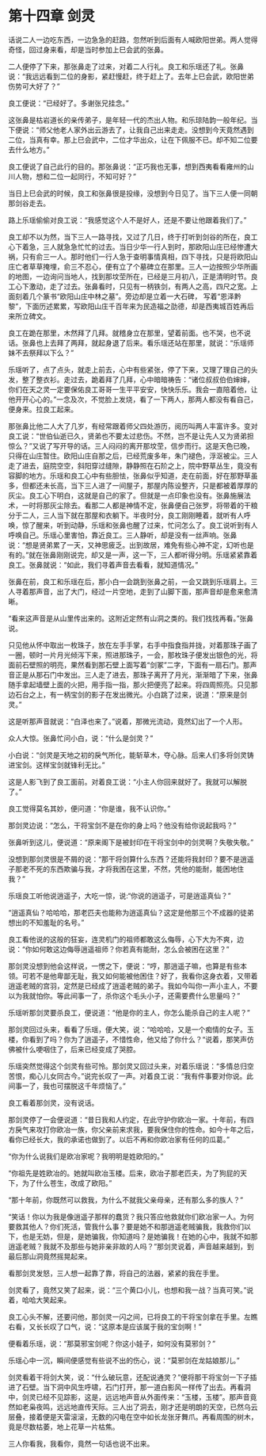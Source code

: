 # 第十四章 剑灵

话说二人一边吃东西，一边急急的赶路，忽然听到后面有人喊欧阳世弟。两人觉得奇怪，回过身来看，却是当时参加上巳会武的张鼻。

二人便停了下来，那张鼻走了过来，对着二人行礼。良工和乐瑶还了礼。张鼻说：“我远远看到二位的身影，紧赶慢赶，终于赶上了。去年上巳会武，欧阳世弟伤势可大好了？”

良工便说：“已经好了。多谢张兄挂念。”

 这张鼻是枯岩道长的亲传弟子，是年轻一代的杰出人物。和乐琼陆韵一般年纪。当下便说：“师父他老人家外出云游去了，让我自己出来走走。没想到今天竟然遇到二位，当真有幸。那上巳会武中，二位才华出众，让在下佩服不已。却不知二位要去什么地方。”

良工便说了自己此行的目的。那张鼻说：“正巧我也无事，想到西夷看看雍州的山川人物，想和二位一起同行，不知可好？”

当日上巳会武的时候，良工和张鼻很是投缘，没想到今日见了。当下三人便一同朝那剑谷走去。

路上乐瑶偷偷对良工说：“我感觉这个人不是好人，还是不要让他跟着我们了。”

良工却不以为然，当下三人一路寻找，又过了几日，终于打听到剑谷的所在，良工心下着急，三人就急急忙忙的过去。当日少华一行人到时，那欧阳山庄已经惨遭大祸，只有俞三一人。那时他们一行人急于查明事情真相，四下寻找，只是将欧阳山庄亡者草草掩埋，俞三不忍心，便有立了个墓碑立在那里。三人一边按照少华所画的地图，一边询问当地人，找到那坟茔所在，已经是三月初八，正是清明时节。良工心下激动，走了过去。张鼻看时，只见有一柄铁剑，有两人之高，四尺之宽。上面刻着几个篆书“欧阳山庄中林之墓”。旁边却是立着一大石碑， 写着“恩泽黔黎”，下面历述累累，写欧阳山庄千百年来为民造福之劭德，却是西夷城百姓再后来所立碑文。

良工在跪在那里，木然拜了几拜。就稽身立在那里，望着前面。也不哭，也不说话。张鼻也上去拜了两拜，就起身退了后来。看乐瑶还站在那里，就说：“乐瑶师妹不去祭拜以下么？”

乐瑶听了，点了点头，就走上前去，心中有些紧张，停了下来，又理了理自己的头发，整了整衣衫。走过去，跪着拜了几拜，心中暗暗祷告：“诸位叔叔伯伯婶婶，你们在天之灵一定要保佑良工哥哥一生平平安安，快快乐乐。我会一直陪着他，让他开开心心的。”一念及次，不觉脸上发烧，看了一下两人，那两人都没有看自己，便身来。拉良工起来。

那张鼻比他二人大了几岁，有经常跟着师父四处游历，阅历叫两人丰富许多。变对良工说：“世伯仙逝已久，贤弟也不要太过悲伤。不然，岂不是让先人又为贤弟担惊么？”又说了写开导的话。三人闷闷的离开那坟茔，信步而行。这是天色已晚，只得在山庄暂住。欧阳山庄自那之后，已经荒废多年，朱门褪色，浮沤被尘。三人走了进去，庭院空空，斜阳穿过缝隙，静静照在石阶之上，院中野草丛生，竟没有容脚的地方。乐瑶和良工心中有些胆怯，张鼻似乎知道，走在前面，好在那野草虽多，但都还未长高，当下三人进了一间屋子，那屋内陈设整齐，只是都被着厚厚的灰尘。良工心下明白，这就是自己的家了。但就是一点印象也没有。张鼻施展法术，一时将那灰尘除去。看那二人都是神情不定，张鼻便自己张罗，将带着的干粮分于二人，三人当下就在那屋和衣躺下。半夜时分，良工刚刚睡着，就听有人呼唤，惊了醒来，听到动静，乐瑶和张鼻也醒了过来，忙问怎么了。良工说听到有人呼唤自己。乐瑶心里害怕，靠近良工。三人静听，却是没有一丝声响。张鼻说：“想是贤弟累了一天，又神思疲乏。出到故居，难免有些心神不定，幻听也是有的。”就在张鼻刚刚说完，却又是一声，这一下，三人都听得分明。乐瑶紧紧靠着良工。张鼻就说：“如此，我们寻着声音去看看，就知道情况。”

张鼻在前，良工和乐瑶在后，那小白一会跳到张鼻之前，一会又跳到乐瑶肩上。三人寻着那声音，出了大门，经过一片空地，走到了山脚下面，那声音却是愈来愈清晰。

“看来这声音是从山里传出来的。这附近定然有山洞之类的。我们找找再看。”张鼻说。

只见他从怀中取出一枚珠子，放在左手手掌，右手中指食指并拢，对着那珠子画了一圈，顿时一片月光倾泻下来，照进那珠子，一会，那枚珠子便发出银色的光，将面前石壁照的明亮，果然看到那石壁上面写着“剑冢”二字，下面有一扇石门。那声音正是从那石门中发出。三人走了进去，那珠子离开了月光，渐渐暗了下来，张鼻随手拿起墙壁上面的火把，用手指一指，那火把便亮了起来。将四周照亮。只见那边石台之上，有一柄宝剑的影子在发出微光。小白跳了过来，说道：“原来是剑灵。”

这是听那声音就说：“白泽也来了。”说着，那微光流动，竟然幻出了一个人形。

众人大惊。张鼻忙问小白，说：“什么是剑灵？”

小白说：“剑灵是天地之初的戾气所化，能斩草木，夺心脉。后来人们多将剑灵铸进宝剑。这样宝剑就锋利无比。”

这是人影飞到了良工面前。对着良工说：“小主人你回来就好了。我就可以解脱了。”

良工觉得莫名其妙，便问道：“你是谁，我不认识你。”

那剑灵边说：“怎么，干将宝剑不是在你的身上吗？他没有给你说起我吗？”

张鼻听到这儿，便说道：“原来阁下是被封印在干将宝剑中的剑灵啊？失敬失敬。”

没想到那剑灵很是不屑的说：“那干将剑算什么东西？还能将我封印？要不是逍遥子那老不死的东西欺骗与我，才将我困在这里，不然，凭他的能耐，能困地住我？”

乐瑶良工听他说逍遥子，大吃一惊，说:“你说的逍遥子，可是逍遥真仙？”

“逍遥真仙？哈哈哈，那老匹夫也能称为逍遥真仙？这定是他那三个不成器的徒弟想出的不知羞耻的名号。”

良工看他说的这般的狂妄，连灵机门的祖师都敢这么侮辱，心下大为不爽，边说：“你如何敢这边侮辱逍遥祖师？你若真有能耐，怎么会被困在这里？”

那剑灵没想到他会这样说，一愣之下，便说：“哼，那逍遥子嘛，也算是有些本领。可若不是他卑鄙无耻，我又如何能被他困住？好了，我看你这身衣着，又带着逍遥老贼的宫羽，定然是已经成了逍遥老贼的弟子。我如今叫你一声小主人，不要以为我就怕你。等此间事一了，杀你这个毛头小子，还需要费什么思量吗？”

乐瑶听那剑灵要杀良工，便说道：“他是你的主人，你怎么能杀自己的主人呢？”

那剑灵回过头来，看看了乐瑶，便大笑，说：“哈哈哈，又是一个痴情的女子。玉楼，你看到了吗？你为了逍遥子，不惜性命，他又给了你什么？“说着，那笑声仿佛被什么哽咽住了，后来已经变成了哭腔。

乐瑶突然觉得这个剑灵有些可怜。那剑灵又回过头来，对着乐瑶说：“多情总归空苦恨，痴心儿女同古今。”说完长叹了一声。对着良工说：“我有件事要对你说。此间事一了，我也可摆脱这千年烦恼了。”

良工看着那剑灵，没有说话。

那剑灵停了一会便说道：“昔日我和人约定，在此守护你欧冶一家。十年前，有四方戾气来攻打你欧冶一族，你父亲前来求我，要我保住你的性命。如今十年之后，看你已经长大，我的承诺也做到了。以后不再和你欧冶家有任何的瓜葛。”

“你为什么说我们是欧冶家呢？我明明是姓欧阳的。”

“你祖先是姓欧冶的。她就叫欧冶玉楼。后来，欧冶子那老匹夫，为了狗屁的天下，为了什么苍生，改成了欧阳。”

“那十年前，你既然可以救我，为什么不就我父亲母亲，还有那么多的族人？”

“笑话！你以为我是像逍遥子那样的蠢货？我只答应他救就你们欧冶家一人。为何要救其他人？你们死活，管我什么事？要是她不和那逍遥老贼骗我，我救你们以下，也是无妨，但是，是她骗我，你知道吗？是她骗我！在她的心中，我就不如那逍遥老贼？我就不及那些与她非亲非故的人吗？”那剑灵说着，声音越来越到，到最后那山洞竟然摇晃起来。

看那剑灵发怒，三人想一起靠了靠，将自己的法器，紧紧的我在手里。

剑灵看了，竟然又笑了起来，说：“三个黄口小儿，也想和我一战？当真可笑。”说着，哈哈大笑起来。

良工心头不解，还要问他，那剑灵一闪之间，已将良工的干将宝剑拿在手里。左瞧右看，又长长叹了口气，说：“这原本是应该属于我的宝剑啊！”

便看着乐瑶，说：“那莫邪宝剑呢？你这小娃子，如何没有莫邪剑？”

乐瑶心中一沉，瞬间便感觉有些说不出的伤心，说：“莫邪剑在龙姑娘那儿。”

剑灵看着干将剑大笑，说：“什么破玩意，还配说通灵？”便将那干将宝剑一下子插进了石壁。当下洞中风生呼啸，石门打开，那一道白影风一样传了出去。再看洞中，剑灵已经不见踪影，这是，远远地声音从外面传来：“玉楼，玉楼”。那声音竟然如老枭夜鸣，远远地直传天际。三人出了洞去，刚才还是明朗的天空，已然乌云层叠，接着便是天雷滚滚，无数的闪电在空中如长龙张牙舞爪。再看周围的树木，竟是尽数枯萎，地上花草一片枯焦。

三人你看我，我看你，竟然一句话也说不出来。







